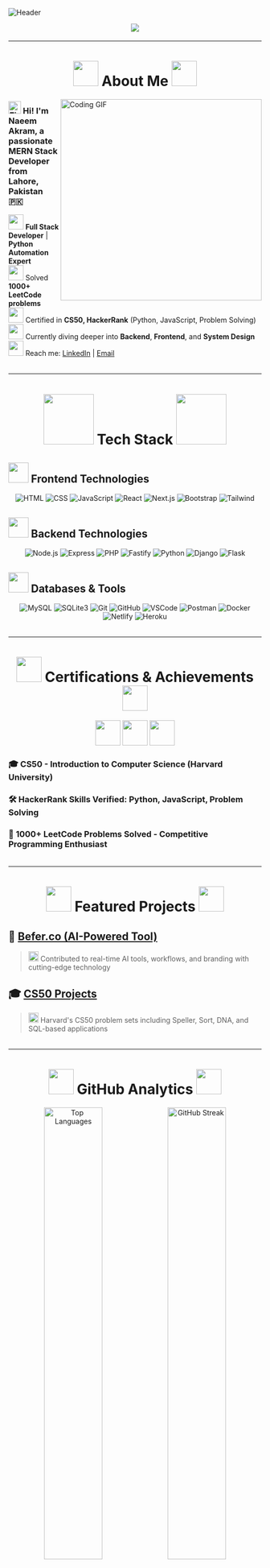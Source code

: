 ![Header](https://capsule-render.vercel.app/api?type=waving&color=0:DAA520,50:B8860B,100:8B4513&height=250&section=header&text=Naeem%20Akram&fontSize=50&fontAlignY=40&fontColor=ffffff&animation=fadeIn)

<div align="center">
  <img src="https://readme-typing-svg.demolab.com?font=Fira+Code&size=28&duration=3000&pause=800&color=DAA520&center=true&vCenter=true&width=600&height=100&lines=🚀+MERN+Stack+Developer;🧠+1000%2B+LeetCode+Problems+Solved;🎓+CS50+%7C+HackerRank+Certified;💻+Open+Source+Contributor;🌟+Python+Automation+Expert" />
</div>

<div align="center">
  <img src="https://user-images.githubusercontent.com/74038190/213910845-af37a709-8995-40d6-be59-b9e5b398dd11.gif" width="900" height="4">
</div>

---

<div align="center">
  
# <img src="https://user-images.githubusercontent.com/74038190/213844263-a8897a51-32f4-4b3b-b5c2-e1528b89f6f3.png" width="50px" /> **About Me** <img src="https://user-images.githubusercontent.com/74038190/213844263-a8897a51-32f4-4b3b-b5c2-e1528b89f6f3.png" width="50px" />

</div>

<img align="right" alt="Coding GIF" width="400" src="https://user-images.githubusercontent.com/74038190/229223263-cf2e4b07-2615-4f87-9c38-e37600f8381a.gif">

### <img src="https://user-images.githubusercontent.com/74038190/216122041-518ac897-8d92-4c6b-9b3f-ca01dcaf38ee.png" alt="Fire" width="25" /> Hi! I'm **Naeem Akram**, a passionate MERN Stack Developer from **Lahore, Pakistan** 🇵🇰

<img src="https://user-images.githubusercontent.com/74038190/212284087-bbe7e430-757e-4901-90bf-4cd2ce3e1852.gif" width="30"> **Full Stack Developer** | **Python Automation Expert**  
<img src="https://user-images.githubusercontent.com/74038190/212284158-e840e285-664b-44d7-b79b-e264b5e54825.gif" width="30"> Solved **1000+ LeetCode problems**  
<img src="https://user-images.githubusercontent.com/74038190/216122065-2f028bae-25d6-4a3c-bc9f-175394ed5011.png" width="30"> Certified in **CS50, HackerRank** (Python, JavaScript, Problem Solving)  
<img src="https://user-images.githubusercontent.com/74038190/212257454-16e3712e-945a-4ca2-b238-408ad0bf87e6.gif" width="30"> Currently diving deeper into **Backend**, **Frontend**, and **System Design**  
<img src="https://user-images.githubusercontent.com/74038190/216122003-5d0cf2d0-d6c8-4a5e-afbb-e09a8df6dc91.png" width="30"> Reach me: [LinkedIn](https://www.linkedin.com/in/naeem-akram-7a48a01ba/) | [Email](mailto:maliknaeemakram308@gmail.com)  

<div align="center">
  <img src="https://user-images.githubusercontent.com/74038190/213910845-af37a709-8995-40d6-be59-b9e5b398dd11.gif" width="900" height="4">
</div>

---

<div align="center">
  
# <img src="https://user-images.githubusercontent.com/74038190/212257467-871d32b7-e401-42e8-a166-fcfd7baa4c6b.gif" width="100"> **Tech Stack** <img src="https://user-images.githubusercontent.com/74038190/212257467-871d32b7-e401-42e8-a166-fcfd7baa4c6b.gif" width="100">

</div>

## <img src="https://user-images.githubusercontent.com/74038190/212257465-7ce8d493-cac5-494e-982a-5a9deb852c4b.gif" width="40"> **Frontend Technologies**
<div align="center">
  
![HTML](https://img.shields.io/badge/-HTML5-E34F26?style=for-the-badge&logo=html5&logoColor=white&labelColor=DAA520)
![CSS](https://img.shields.io/badge/-CSS3-1572B6?style=for-the-badge&logo=css3&logoColor=white&labelColor=DAA520)
![JavaScript](https://img.shields.io/badge/-JavaScript-F7DF1E?style=for-the-badge&logo=javascript&logoColor=black&labelColor=DAA520)
![React](https://img.shields.io/badge/-React-61DAFB?style=for-the-badge&logo=react&logoColor=black&labelColor=DAA520)
![Next.js](https://img.shields.io/badge/-Next.js-000000?style=for-the-badge&logo=nextdotjs&logoColor=white&labelColor=DAA520)
![Bootstrap](https://img.shields.io/badge/-Bootstrap-563D7C?style=for-the-badge&logo=bootstrap&logoColor=white&labelColor=DAA520)
![Tailwind](https://img.shields.io/badge/-TailwindCSS-38B2AC?style=for-the-badge&logo=tailwind-css&logoColor=white&labelColor=DAA520)

</div>

## <img src="https://user-images.githubusercontent.com/74038190/212257468-1e9a91f1-b626-4baa-b15d-5c385b7320fd.gif" width="40"> **Backend Technologies**
<div align="center">
  
![Node.js](https://img.shields.io/badge/-Node.js-339933?style=for-the-badge&logo=nodedotjs&logoColor=white&labelColor=B8860B)
![Express](https://img.shields.io/badge/-Express.js-000000?style=for-the-badge&logo=express&logoColor=white&labelColor=B8860B)
![PHP](https://img.shields.io/badge/-PHP-777BB4?style=for-the-badge&logo=php&logoColor=white&labelColor=B8860B)
![Fastify](https://img.shields.io/badge/-Fastify-000000?style=for-the-badge&logo=fastify&logoColor=white&labelColor=B8860B)
![Python](https://img.shields.io/badge/-Python-3776AB?style=for-the-badge&logo=python&logoColor=white&labelColor=B8860B)
![Django](https://img.shields.io/badge/-Django-092E20?style=for-the-badge&logo=django&logoColor=white&labelColor=B8860B)
![Flask](https://img.shields.io/badge/-Flask-000000?style=for-the-badge&logo=flask&logoColor=white&labelColor=B8860B)

</div>

## <img src="https://user-images.githubusercontent.com/74038190/212257460-738ff738-247f-4445-a718-cdd0ca76e2db.gif" width="40"> **Databases & Tools**
<div align="center">
  
![MySQL](https://img.shields.io/badge/-MySQL-4479A1?style=for-the-badge&logo=mysql&logoColor=white&labelColor=8B4513)
![SQLite3](https://img.shields.io/badge/-SQLite3-4479A1?style=for-the-badge&logo=sqlite&logoColor=white&labelColor=8B4513)
![Git](https://img.shields.io/badge/-Git-F05032?style=for-the-badge&logo=git&logoColor=white&labelColor=8B4513)
![GitHub](https://img.shields.io/badge/-GitHub-181717?style=for-the-badge&logo=github&logoColor=white&labelColor=8B4513)
![VSCode](https://img.shields.io/badge/-VSCode-007ACC?style=for-the-badge&logo=visual-studio-code&logoColor=white&labelColor=8B4513)
![Postman](https://img.shields.io/badge/-Postman-FF6C37?style=for-the-badge&logo=postman&logoColor=white&labelColor=8B4513)
![Docker](https://img.shields.io/badge/-Docker-2496ED?style=for-the-badge&logo=docker&logoColor=white&labelColor=8B4513)
![Netlify](https://img.shields.io/badge/-Netlify-00C7B7?style=for-the-badge&logo=netlify&logoColor=white&labelColor=8B4513)
![Heroku](https://img.shields.io/badge/-Heroku-430098?style=for-the-badge&logo=heroku&logoColor=white&labelColor=8B4513)

</div>

<div align="center">
  <img src="https://user-images.githubusercontent.com/74038190/213910845-af37a709-8995-40d6-be59-b9e5b398dd11.gif" width="900" height="4">
</div>

---

<div align="center">
  
# <img src="https://user-images.githubusercontent.com/74038190/216122041-518ac897-8d92-4c6b-9b3f-ca01dcaf38ee.png" width="50"> **Certifications & Achievements** <img src="https://user-images.githubusercontent.com/74038190/216122041-518ac897-8d92-4c6b-9b3f-ca01dcaf38ee.png" width="50">

</div>

<div align="center">
  <img src="https://user-images.githubusercontent.com/74038190/212284087-bbe7e430-757e-4901-90bf-4cd2ce3e1852.gif" width="50">
  <img src="https://user-images.githubusercontent.com/74038190/212284158-e840e285-664b-44d7-b79b-e264b5e54825.gif" width="50">
  <img src="https://user-images.githubusercontent.com/74038190/216122065-2f028bae-25d6-4a3c-bc9f-175394ed5011.png" width="50">
</div>

### 🎓 **CS50 - Introduction to Computer Science** (Harvard University)  
### 🛠 **HackerRank Skills Verified**: Python, JavaScript, Problem Solving  
### 🧠 **1000+ LeetCode Problems Solved** - Competitive Programming Enthusiast  

<div align="center">
  <img src="https://user-images.githubusercontent.com/74038190/213910845-af37a709-8995-40d6-be59-b9e5b398dd11.gif" width="900" height="4">
</div>

---

<div align="center">
  
# <img src="https://user-images.githubusercontent.com/74038190/216122069-5b8169d7-1d8e-4a13-b245-a8e4176c99f8.png" width="50"> **Featured Projects** <img src="https://user-images.githubusercontent.com/74038190/216122069-5b8169d7-1d8e-4a13-b245-a8e4176c99f8.png" width="50">

</div>

## 🤖 **[Befer.co (AI-Powered Tool)](https://befer.co)**
> <img src="https://user-images.githubusercontent.com/74038190/212257467-871d32b7-e401-42e8-a166-fcfd7baa4c6b.gif" width="20"> Contributed to real-time AI tools, workflows, and branding with cutting-edge technology

## 🎓 **[CS50 Projects](https://github.com/NaeemAbdullahAkram/CS50x)**
> <img src="https://user-images.githubusercontent.com/74038190/212284087-bbe7e430-757e-4901-90bf-4cd2ce3e1852.gif" width="20"> Harvard's CS50 problem sets including Speller, Sort, DNA, and SQL-based applications

<div align="center">
  <img src="https://user-images.githubusercontent.com/74038190/213910845-af37a709-8995-40d6-be59-b9e5b398dd11.gif" width="900" height="4">
</div>

---

<div align="center">
  
# <img src="https://user-images.githubusercontent.com/74038190/216122065-2f028bae-25d6-4a3c-bc9f-175394ed5011.png" width="50"> **GitHub Analytics** <img src="https://user-images.githubusercontent.com/74038190/216122065-2f028bae-25d6-4a3c-bc9f-175394ed5011.png" width="50">

</div>

<div align="center">
  <img src="https://github-readme-stats-eight-theta.vercel.app/api/top-langs/?username=NaeemAbdullahAkram&layout=compact&langs_count=8&theme=dark&bg_color=0d1117&title_color=DAA520&text_color=ffffff&icon_color=B8860B&border_color=8B4513" alt="Top Languages" width="48%" />
  <img src="https://github-readme-streak-stats.herokuapp.com?user=NaeemAbdullahAkram&theme=dark&background=0d1117&ring=DAA520&fire=B8860B&currStreakLabel=DAA520&sideLabels=ffffff&currStreakNum=ffffff&dates=8B4513&sideNums=B8860B&border=8B4513" alt="GitHub Streak" width="48%" />
</div>

<div align="center">
  <img src="https://github-readme-stats.vercel.app/api?username=NaeemAbdullahAkram&show_icons=true&theme=dark&bg_color=0d1117&title_color=DAA520&text_color=ffffff&icon_color=B8860B&border_color=8B4513" alt="GitHub Stats" width="48%" />
  <img src="https://github-profile-summary-cards.vercel.app/api/cards/most-commit-language?username=NaeemAbdullahAkram&theme=github_dark" alt="Top Languages by Commits" width="48%" />
</div>

<div align="center">
  <img src="https://github-profile-summary-cards.vercel.app/api/cards/repos-per-language?username=NaeemAbdullahAkram&theme=github_dark" alt="Top Languages by Repo" width="48%" />
  <img src="https://github-profile-summary-cards.vercel.app/api/cards/productive-time?username=NaeemAbdullahAkram&theme=github_dark" alt="Productive Time" width="48%" />
</div>

<div align="center">
  <img src="https://github-trophies.vercel.app/?username=NaeemAbdullahAkram&column=6&theme=darkhub&no-frame=true&no-bg=true&margin-w=4&title=Stars,Followers,Commits,Repositories,MultipleLang,PullRequest" alt="GitHub Trophies" width="100%" />
</div>

<div align="center">
  <img src="https://github-profile-summary-cards.vercel.app/api/cards/profile-details?username=NaeemAbdullahAkram&theme=github_dark" alt="Profile Details" width="100%" />
</div>

<div align="center">
  <img src="https://github-readme-activity-graph.vercel.app/graph?username=NaeemAbdullahAkram&theme=github-compact&bg_color=0d1117&color=DAA520&line=B8860B&point=ffffff&area=true&custom_title=Contribution%20Graph" alt="Activity Graph" width="100%" />
</div>

<div align="center">
  <img src="https://user-images.githubusercontent.com/74038190/213910845-af37a709-8995-40d6-be59-b9e5b398dd11.gif" width="900" height="4">
</div>

---

<div align="center">
  
# <img src="https://user-images.githubusercontent.com/74038190/216122003-5d0cf2d0-d6c8-4a5e-afbb-e09a8df6dc91.png" width="50"> **Connect With Me** <img src="https://user-images.githubusercontent.com/74038190/216122003-5d0cf2d0-d6c8-4a5e-afbb-e09a8df6dc91.png" width="50">

</div>

<div align="center">
  <a href="https://www.linkedin.com/in/naeem-akram-7a48a01ba/"><img src="https://img.shields.io/badge/LinkedIn-0077B5?style=for-the-badge&logo=linkedin&logoColor=white&labelColor=DAA520" height="35"/></a>
  <a href="mailto:maliknaeemakram308@gmail.com"><img src="https://img.shields.io/badge/Gmail-D14836?style=for-the-badge&logo=gmail&logoColor=white&labelColor=DAA520" height="35"/></a>
  <a href="https://github.com/NaeemAbdullahAkram"><img src="https://img.shields.io/badge/GitHub-181717?style=for-the-badge&logo=github&logoColor=white&labelColor=DAA520" height="35"/></a>
  <a href="https://leetcode.com/u/Naeem_ABD/"><img src="https://img.shields.io/badge/LeetCode-FFA116?style=for-the-badge&logo=leetcode&logoColor=white&labelColor=DAA520" height="35"/></a>
  <a href="https://www.hackerrank.com/dashboard"><img src="https://img.shields.io/badge/HackerRank-2EC866?style=for-the-badge&logo=hackerrank&logoColor=white&labelColor=DAA520" height="35"/></a>
</div>

<div align="center">
  <img src="https://user-images.githubusercontent.com/74038190/213910845-af37a709-8995-40d6-be59-b9e5b398dd11.gif" width="900" height="4">
</div>

<div align="center">
  <h3>💭 Random Dev Quote</h3>
  <img src="https://quotes-github-readme.vercel.app/api?type=horizontal&theme=dark&border=true" alt="Random Dev Quote"/>
</div>

<div align="center">
  <img src="https://user-images.githubusercontent.com/74038190/213910845-af37a709-8995-40d6-be59-b9e5b398dd11.gif" width="900" height="4">
</div>

<div align="center">
  <img src="https://komarev.com/ghpvc/?username=NaeemAbdullahAkram&label=Profile%20Views&color=DAA520&style=for-the-badge" alt="Profile Views" />
</div>

![Footer](https://capsule-render.vercel.app/api?type=waving&color=0:8B4513,50:B8860B,100:DAA520&height=200&section=footer&animation=fadeIn)

